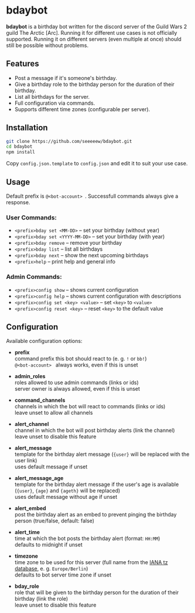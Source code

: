 # bdaybot
**bdaybot** is a birthday bot written for the discord server of the Guild Wars 2 guild The Arctic [Arc]. Running it for different use cases is not officially supported. Running it on different servers (even multiple at once) should still be possible without problems.

## Features

* Post a message if it's someone's birthday.
* Give a birthday role to the birthday person for the duration of their birthday.
* List all birthdays for the server.
* Full configuration via commands.
* Supports different time zones (configurable per server).

## Installation

```bash
git clone https://github.com/seeeeew/bdaybot.git
cd bdaybot
npm install
```
Copy `config.json.template` to `config.json` and edit it to suit your use case.

## Usage

Default prefix is `@<bot-account> `. Successfull commands always give a response.

### User Commands:

* `<prefix>bday set <MM-DD>` – set your birthday (without year)
* `<prefix>bday set <YYYY-MM-DD>` – set your birthday (with year)
* `<prefix>bday remove` – remove your birthday
* `<prefix>bday list` – list all birthdays
* `<prefix>bday next` – show the next upcoming birthdays
* `<prefix>help` – print help and general info

### Admin Commands:

* `<prefix>config show` – shows current configuration
* `<prefix>config help` – shows current configuration with descriptions
* `<prefix>config set <key> <value>` – set `<key>` to `<value>`
* `<prefix>config reset <key>` – reset `<key>` to the default value

## Configuration

Available configuration options:

* **prefix**  
command prefix this bot should react to (e. g. `!` or `bb!`)  
`@<bot-account> ` always works, even if this is unset

* **admin_roles**  
roles allowed to use admin commands (links or ids)  
server owner is always allowed, even if this is unset

* **command_channels**  
channels in which the bot will react to commands (links or ids)  
leave unset to allow all channels

* **alert_channel**  
channel in which the bot will post birthday alerts (link the channel)  
leave unset to disable this feature

* **alert_message**  
template for the birthday alert message (`{user}` will be replaced with the user link)  
uses default message if unset

* **alert_message_age**  
template for the birthday alert message if the user's age is available (`{user}`, `{age}` and `{ageth}` will be replaced)  
uses default message without age if unset

* **alert_embed**  
post the birthday alert as an embed to prevent pinging the birthday person (true/false, default: false)  

* **alert_time**  
time at which the bot posts the birthday alert (format: `HH:MM`)  
defaults to midnight if unset

* **timezone**  
time zone to be used for this server (full name from the [IANA tz database](https://en.wikipedia.org/wiki/List_of_tz_database_time_zones), e. g. `Europe/Berlin`)  
defaults to bot server time zone if unset

* **bday_role**  
role that will be given to the birthday person for the duration of their birthday (link the role)  
leave unset to disable this feature
